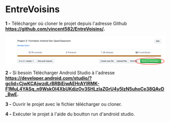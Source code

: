 # EntreVoisins

**1 -** Télécharger où cloner le projet depuis l'adresse Github **https://github.com/vincent582/EntreVoisins/.**

![Screenshot](screenshot.png)

**2 -** Si besoin Télécharger Android Studio à l'adresse **https://developer.android.com/studio/?gclid=CjwKCAjwzdLrBRBiEiwAEHrAYlRMK-F1MuL4YASq_n9WskOl4XbUKdjzOv3SHLzIaZGrU4y5lzN5uhoCe38QAvD_BwE.**

**3 -** Ouvrir le projet avec le fichier télécharger ou cloner.

**4 -** Exécuter le projet à l'aide du boutton run d'android studio.